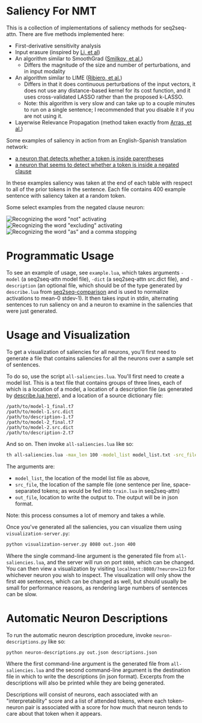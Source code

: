 Saliency For NMT
================

This is a collection of implementations of saliency methods for seq2seq-attn. There are five methods implemented here:
 - First-derivative sensitivity analysis
 - Input erasure (inspired by [Li, et al](https://arxiv.org/pdf/1612.08220.pdf))
 - An algorithm similar to SmoothGrad ([Smilkov, et al.](https://arxiv.org/pdf/1706.03825.pdf))
    - Differs the magnitude of the size and number of perturbations, and in input modality
 - An algorithm similar to LIME ([Ribiero, et al.](https://arxiv.org/pdf/1602.04938.pdf))
    - Differs in that it does continuous perturbations of the input vectors, it does not use any distance-based kernel for its cost function, and it uses cross-validated LASSO rather than the proposed k-LASSO.
    - Note: this algorithm is very slow and can take up to a couple minutes to run on a single sentence; I recommended that you disable it if you are not using it.
 - Layerwise Relevance Propagation (method taken exactly from [Arras, et al.](https://arxiv.org/pdf/1706.07206.pdf))

Some examples of saliency in action from an English-Spanish translation network:
  - [a neuron that detects whether a token is inside parentheses](https://rawgithub.com/dabbler0/saliency/master/examples/paren-saliencies.html)
  - [a neuron that seems to detect whether a token is inside a negated clause](https://rawgithub.com/dabbler0/saliency/master/examples/negation-saliencies.html)

In these examples saliency was taken at the end of each table with respect to all of the prior tokens in the sentence. Each file contains 400 example sentence with saliency taken at a random token.

Some select examples from the negated clause neuron:

![Recognizing the word "not" activating](https://github.com/dabbler0/saliency/blob/master/examples/saliency-example-1.png?raw=true)
![Recognizing the word "excluding" activating](https://github.com/dabbler0/saliency/blob/master/examples/saliency-example-2.png?raw=true)
![Recognizing the word "as" and a comma stopping](https://github.com/dabbler0/saliency/blob/master/examples/saliency-example-3.png?raw=true)

Programmatic Usage
==================

To see an example of usage, see `example.lua`, which takes arguments `-model` (a seq2seq-attn model file), `-dict` (a seq2seq-attn src.dict file), and `-description` (an optional file, which should be of the type generated by `describe.lua` from [seq2seq-comparison](https://github.com/dabbler0/seq2seq-comparison) and is used to normalize activations to mean-0 stdev-1). It then takes input in stdin, alternating sentences to run saliency on and a neuron to examine in the saliencies that were just generated.

Usage and Visualization
=======================

To get a visualization of saliencies for all neurons, you'll first need to generate a file that contains saliencies for all the neurons over a sample set of sentences.

To do so, use the script `all-saliencies.lua`. You'll first need to create a model list. This is a text file that contains groups of three lines, each of which is a location of a model, a location of a description file (as generated by [describe.lua here](https://github.com/dabbler0/nmt-shared-information)), and a location of a source dictionary file:

```
/path/to/model-1_final.t7
/path/to/model-1.src.dict
/path/to/description-1.t7
/path/to/model-2_final.t7
/path/to/model-2.src.dict
/path/to/description-2.t7
```

And so on. Then invoke `all-saliencies.lua` like so:

```bash
th all-saliencies.lua -max_len 100 -model_list model_list.txt -src_file /path/to/samples.tok -out_file out.json
```

The arguments are:
  - `model_list`, the location of the model list file as above,
  - `src_file`, the location of the sample file (one sentence per line, space-separated tokens; as would be fed into `train.lua` in seq2seq-attn)
  - `out_file`, location to write the output to. The output will be in json format.

Note: this process consumes a lot of memory and takes a while.

Once you've generated all the saliencies, you can visualize them using `visualization-server.py`:

```bash
python visualization-server.py 8080 out.json 400
```

Where the single command-line argument is the generated file from `all-saliencies.lua`, and the server will run on port `8080`, which can be changed. You can then view a visualization by visiting `localhost:8080/?neuron=123` for whichever neuron you wish to inspect. The visualization will only show the first `400` sentences, which can be changed as well, but should usually be small for performance reasons, as rendering large numbers of sentences can be slow.

Automatic Neuron Descriptions
=============================

To run the automatic neuron description procedure, invoke `neuron-descriptions.py` like so:

```bash
python neuron-descriptions.py out.json descriptions.json
```

Where the first command-line argument is the generated file from `all-saliencies.lua` and the second command-line argument is the destination file in which to write the descriptions (in json format). Excerpts from the descriptions will also be printed while they are being generated.

Descriptions will consist of neurons, each associated with an "interpretability" score and a list of attended tokens, where each token-neuron pair is associated with a score for how much that neuron tends to care about that token when it appears.
